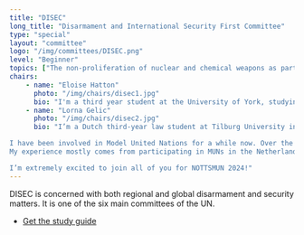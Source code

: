 ```yaml
---
title: "DISEC"
long_title: "Disarmament and International Security First Committee"
type: "special"
layout: "committee"
logo: "/img/committees/DISEC.png"
level: "Beginner"
topics: ["The non-proliferation of nuclear and chemical weapons as part of the Joint Comprehensive Plan of Action", "The prevention of terrorists gaining radioactive sources"]
chairs:
    - name: "Eloise Hatton"
      photo: "/img/chairs/disec1.jpg"
      bio: "I'm a third year student at the University of York, studying Social & Political Sciences, and I have been a part of UNA York since her first year. I have attended multiple conferences and holds a 100% best delegate rate. I have been President at UNA York for the last year and have been chairing weekly sessions as well as York’s Mega Mini MUN (York Internal MUN). After my success in DISEC at NottsMUN last year, I'm delighted to be chairing the committee in 2024 and I'm looking forward to supporting delegates."
    - name: "Lorna Gelic"
      photo: "/img/chairs/disec2.jpg"
      bio: "I’m a Dutch third-year law student at Tilburg University in the Netherlands. Next to my studies I’m part of the United Netherlands delegation, where my love for MUN’ing grew even further.

I have been involved in Model United Nations for a while now. Over the last few years, I have had the privilege to have gained experience as a delegate as well as being chair in several committees. 
My experience mostly comes from participating in MUNs in the Netherlands, but I’ve also participated as a delegate in international MUNs such as Oxford International Model United Nations and Harvard National Model United Nations. 

I’m extremely excited to join all of you for NOTTSMUN 2024!"
---
```


DISEC is concerned with both regional and global disarmament and security matters. It is one of the six main committees of the UN.

 - [Get the study guide](/doc/DISEC_study_guide.pdf)